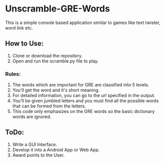 # Unscramble-GRE-Words
This is a simple console based application similar to games like text twister, word link etc.


## How to Use: 
1. Clone or download the repository.
2. Open and run the scramble.py file to play.

### Rules:
1. The words which are important for GRE are classified into 5 levels.
2. You'll get the word and it's short meaning.
3. For detailed information, you can go to the url specified in the output.
4. You'll be given jumbled letters and you must find all the possible words that can be formed from the letters.
5. This code only emphasizes on the GRE words so the basic dictionary words are ignored.

## ToDo:
1. Write a GUI Interface.
2. Develop it into a Android App or Web App.
3. Award points to the User.


